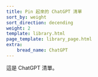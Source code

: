 ```yaml
---
title: Pin 起來的 ChatGPT 清單
sort_by: weight
sort_direction: decending
weight: 2
template: library.html
page_template: library_page.html
extra: 
    bread_name: ChatGPT
---
```


這是 ChatGPT 清單。